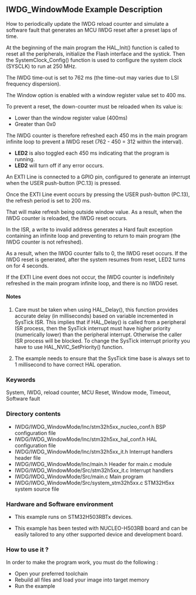 ## <b>IWDG_WindowMode Example Description</b>

How to periodically update the IWDG reload counter and simulate a software fault that generates
an MCU IWDG reset after a preset laps of time.

At the beginning of the main program the HAL_Init() function is called to reset
all the peripherals, initialize the Flash interface and the systick.
Then the SystemClock_Config() function is used to configure the system
clock (SYSCLK) to run at 250 MHz.

The IWDG time-out is set to 762 ms (the time-out may varies due to LSI frequency
dispersion).

The Window option is enabled with a window register value set to 400 ms.

To prevent a reset, the down-counter must be reloaded when its value is:

   - Lower than the window register value (400ms)
   - Greater than 0x0

The IWDG counter is therefore refreshed each 450 ms in the main program infinite loop to
prevent a IWDG reset (762 - 450 = 312 within the interval).

   - **LED2** is also toggled each 450 ms indicating that the program is running.
   - **LED2** will turn off if any error occurs.

An EXTI Line is connected to a GPIO pin, configured to generate an interrupt
when the USER push-button (PC.13) is pressed.

Once the EXTI Line event occurs by pressing the USER push-button (PC.13),
the refresh period is set to 200 ms.

That will make refresh being outside window value. As a result, when the IWDG counter is reloaded,
the IWDG reset occurs.

In the ISR, a write to invalid address generates a Hard fault exception containing
an infinite loop and preventing to return to main program (the IWDG counter is
not refreshed).

As a result, when the IWDG counter falls to 0, the IWDG reset occurs.
If the IWDG reset is generated, after the system resumes from reset, LED2 turns on for 4 seconds.

If the EXTI Line event does not occur, the IWDG counter is indefinitely refreshed
in the main program infinite loop, and there is no IWDG reset.

#### <b>Notes</b>

 1. Care must be taken when using HAL_Delay(), this function provides accurate
    delay (in milliseconds) based on variable incremented in SysTick ISR. This
    implies that if HAL_Delay() is called from a peripheral ISR process, then
    the SysTick interrupt must have higher priority (numerically lower)
    than the peripheral interrupt. Otherwise the caller ISR process will be blocked.
    To change the SysTick interrupt priority you have to use HAL_NVIC_SetPriority() function.

 2. The example needs to ensure that the SysTick time base is always set to 1 millisecond
    to have correct HAL operation.

### <b>Keywords</b>

System, IWDG, reload counter, MCU Reset, Window mode, Timeout, Software fault

### <b>Directory contents</b>

  - IWDG/IWDG_WindowMode/Inc/stm32h5xx_nucleo_conf.h BSP configuration file
  - IWDG/IWDG_WindowMode/Inc/stm32h5xx_hal_conf.h    HAL configuration file
  - IWDG/IWDG_WindowMode/Inc/stm32h5xx_it.h          Interrupt handlers header file
  - IWDG/IWDG_WindowMode/Inc/main.h                  Header for main.c module
  - IWDG/IWDG_WindowMode/Src/stm32h5xx_it.c          Interrupt handlers
  - IWDG/IWDG_WindowMode/Src/main.c                  Main program
  - IWDG/IWDG_WindowMode/Src/system_stm32h5xx.c      STM32H5xx system source file

### <b>Hardware and Software environment</b>

  - This example runs on STM32H503RBTx devices.

  - This example has been tested with NUCLEO-H503RB board and can be
    easily tailored to any other supported device and development board.

### <b>How to use it ?</b>

In order to make the program work, you must do the following :

 - Open your preferred toolchain
 - Rebuild all files and load your image into target memory
 - Run the example

